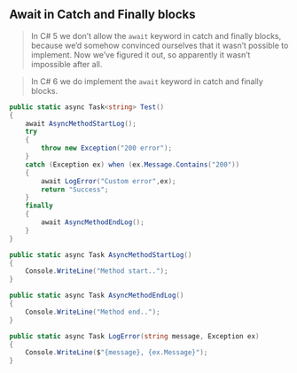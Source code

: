 ## Await in Catch and Finally blocks

> In C# 5 we don’t allow the `await` keyword in catch and finally blocks, because we’d somehow convinced ourselves that it wasn’t possible to implement. Now we’ve figured it out, so apparently it wasn’t impossible after all.

> In C# 6 we do implement the `await` keyword in catch and finally blocks.

```C#
public static async Task<string> Test()
{
    await AsyncMethodStartLog();
    try
    {                
        throw new Exception("200 error");
    }
    catch (Exception ex) when (ex.Message.Contains("200"))
    {
        await LogError("Custom error",ex);
        return "Success";            
    }
    finally
    {
        await AsyncMethodEndLog();
    }
}

public static async Task AsyncMethodStartLog()
{
    Console.WriteLine("Method start..");
}

public static async Task AsyncMethodEndLog()
{
    Console.WriteLine("Method end..");
}

public static async Task LogError(string message, Exception ex)
{
    Console.WriteLine($"{message}, {ex.Message}");
}
```